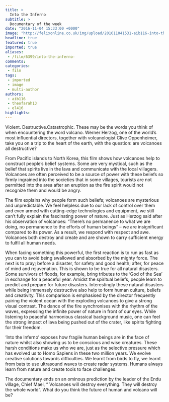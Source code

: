 ```yaml
---
title: >
  Into the Inferno
subtitle: >
  Documentary of the week
date: "2016-11-04 15:33:00 +0000"
image: "http://felixonline.co.uk/img/upload/201611041531-aib116-into-the-inferno-image.jpg"
headline: true
featured: true
imported: true
aliases:
 - /film/6399/into-the-inferno-
comments:
categories:
 - film
tags:
 - imported
 - image
 - multi-author
authors:
 - aib116
 - theofarah13
 - el416
highlights:
---
```


Violent. Destructive.Catastrophic. These may be the words you think of when encountering the word volcano. Werner Herzog, one of the world’s most influential directors, together with volcanologist Clive Oppenheimer, take you on a trip to the heart of the earth, with the question: are volcanoes all destructive?

From Pacific islands to North Korea, this film shows how volcanoes help to construct people’s belief systems. Some are very mystical, such as the belief that spirits live in the lava and communicate with the local villagers. Volcanoes are often perceived to be a source of power with these beliefs so firmly ingrained into the societies that in some villages, tourists are not permitted into the area after an eruption as the fire spirit would not recognize them and would be angry.

The film explains why people form such beliefs; volcanoes are mysterious and unpredictable. We feel helpless due to our lack of control over them and even armed with cutting-edge technologies and equipment, we still can’t fully explain the fascinating power of nature. Just as Herzog said after his observation of volcanoes: “There’s no permanence to what we are doing, no permanence to the efforts of human beings” – we are insignificant compared to its power. As a result, we respond with respect and awe. Volcanoes both destroy and create and are shown to carry sufficient energy to fulfil all human needs.

When facing something this powerful, the first reaction is to run as fast as you can to avoid being swallowed and absorbed by the mighty force. The next is to pray; before a disaster, for safety and good health; after, for peace of mind and rejuvenation. This is shown to be true for all natural disasters. Some survivors of floods, for example, bring tributes to the ‘God of the Sea’ in exchange for a peaceful year. Amidst the spiritual beliefs, people learn to predict and prepare for future disasters. Interestingly these natural disasters while being immensely destructive also help to form human culture, beliefs and creativity. This comparison is emphasised by the director frequently pairing the violent ocean with the exploding volcanoes to give a strong visual contrast. The dance of the fire synchronises with the rhythm of the waves, expressing the infinite power of nature in front of our eyes. While listening to peaceful harmonious classical background music, one can feel the strong impact of lava being pushed out of the crater, like spirits fighting for their freedom.

‘Into the Inferno’ exposes how fragile human beings are in the face of nature whilst also showing us to be conscious and wise creatures. These harsh conditions make us who we are, just as the selective pressure which has evolved us to Homo Sapiens in these two million years. We evolve creative solutions towards difficulties. We learnt from birds to fly, we learnt from bats to use ultrasound waves to create radar systems. Humans always learn from nature and create tools to face challenges.

The documentary ends on an ominous prediction by the leader of the Endu village, Chief Mael, “ Volcanoes will destroy everything. They will destroy the whole world”. What do you think the future of human and volcano will be?
